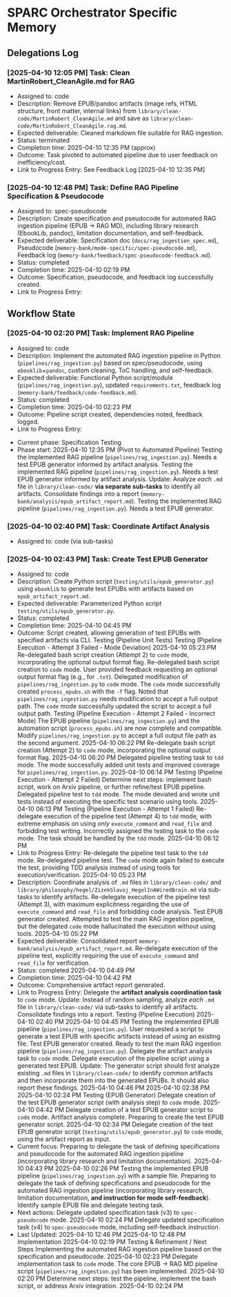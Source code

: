 # SPARC Orchestrator Specific Memory

## Delegations Log
<!-- Append new delegation records here -->
### [2025-04-10 12:05 PM] Task: Clean MartinRobert_CleanAgile.md for RAG
- Assigned to: code
- Description: Remove EPUB/pandoc artifacts (image refs, HTML structure, front matter, internal links) from `library/clean-code/MartinRobert_CleanAgile.md` and save as `library/clean-code/MartinRobert_CleanAgile.rag.md`.
- Expected deliverable: Cleaned markdown file suitable for RAG ingestion.
- Status: terminated
- Completion time: 2025-04-10 12:35 PM (approx)
- Outcome: Task pivoted to automated pipeline due to user feedback on inefficiency/cost.
- Link to Progress Entry: See Feedback Log [2025-04-10 12:35 PM]

### [2025-04-10 12:48 PM] Task: Define RAG Pipeline Specification & Pseudocode
- Assigned to: spec-pseudocode
- Description: Create specification and pseudocode for automated RAG ingestion pipeline (EPUB -> RAG MD), including library research (EbookLib, pandoc), limitation documentation, and self-feedback.
- Expected deliverable: Specification doc (`docs/rag_ingestion_spec.md`), Pseudocode (`memory-bank/mode-specific/spec-pseudocode.md`), Feedback log (`memory-bank/feedback/spec-pseudocode-feedback.md`).
- Status: completed
- Completion time: 2025-04-10 02:19 PM
- Outcome: Specification, pseudocode, and feedback log successfully created.
- Link to Progress Entry: 

## Workflow State

### [2025-04-10 02:20 PM] Task: Implement RAG Pipeline
- Assigned to: code
- Description: Implement the automated RAG ingestion pipeline in Python (`pipelines/rag_ingestion.py`) based on spec/pseudocode, using `ebooklib`+`pandoc`, custom cleaning, ToC handling, and self-feedback.
- Expected deliverable: Functional Python script/module (`pipelines/rag_ingestion.py`), updated `requirements.txt`, feedback log (`memory-bank/feedback/code-feedback.md`).
- Status: completed
- Completion time: 2025-04-10 02:23 PM
- Outcome: Pipeline script created, dependencies noted, feedback logged.
- Link to Progress Entry: 
<!-- Update current workflow state here -->
- Current phase: Specification
Testing
- Phase start: 2025-04-10 12:35 PM (Pivot to Automated Pipeline)
Testing the implemented RAG pipeline (`pipelines/rag_ingestion.py`). Needs a test EPUB generator informed by artifact analysis.
Testing the implemented RAG pipeline (`pipelines/rag_ingestion.py`). Needs a test EPUB generator informed by artifact analysis.
Update: Analyze *each* `.md` file in `library/clean-code/` **via separate sub-tasks** to identify all artifacts. Consolidate findings into a report (`memory-bank/analysis/epub_artifact_report.md`).
Testing the implemented RAG pipeline (`pipelines/rag_ingestion.py`). Needs a test EPUB generator.

### [2025-04-10 02:40 PM] Task: Coordinate Artifact Analysis
- Assigned to: code (via sub-tasks)

### [2025-04-10 02:43 PM] Task: Create Test EPUB Generator
- Assigned to: code
- Description: Create Python script (`testing/utils/epub_generator.py`) using `ebooklib` to generate test EPUBs with artifacts based on `epub_artifact_report.md`.
- Expected deliverable: Parameterized Python script `testing/utils/epub_generator.py`.
- Status: completed
- Completion time: 2025-04-10 04:45 PM
- Outcome: Script created, allowing generation of test EPUBs with specified artifacts via CLI.
Testing (Pipeline Unit Tests)
Testing (Pipeline Execution - Attempt 3 Failed - Mode Deviation)
2025-04-10 05:23 PM
Re-delegated bash script creation (Attempt 2) to `code` mode, incorporating the optional output format flag.
Re-delegated bash script creation to `code` mode. User provided feedback requesting an optional output format flag (e.g., for `.txt`).
Delegated modification of `pipelines/rag_ingestion.py` to `code` mode.
The `code` mode successfully created `process_epubs.sh` with the `-f` flag. Noted that `pipelines/rag_ingestion.py` needs modification to accept a full output path.
The `code` mode successfully updated the script to accept a full output path.
Testing (Pipeline Execution - Attempt 2 Failed - Incorrect Mode)
The EPUB pipeline (`pipelines/rag_ingestion.py`) and the automation script (`process_epubs.sh`) are now complete and compatible.
Modify `pipelines/rag_ingestion.py` to accept a full output file path as the second argument.
2025-04-10 06:22 PM
Re-delegate bash script creation (Attempt 2) to `code` mode, incorporating the optional output format flag.
2025-04-10 06:20 PM
Delegated pipeline testing task to `tdd` mode. The mode successfully added unit tests and improved coverage for `pipelines/rag_ingestion.py`.
2025-04-10 06:14 PM
Testing (Pipeline Execution - Attempt 2 Failed)
Determine next steps: implement bash script, work on Arxiv pipeline, or further refine/test EPUB pipeline.
Delegated pipeline test to `tdd` mode. The mode deviated and wrote unit tests instead of executing the specific test scenario using tools.
2025-04-10 06:13 PM
Testing (Pipeline Execution - Attempt 1 Failed)
Re-delegate execution of the pipeline test (Attempt 4) to `tdd` mode, with extreme emphasis on using *only* `execute_command` and `read_file` and forbidding test writing.
Incorrectly assigned the testing task to the `code` mode. The task should be handled by the `tdd` mode.
2025-04-10 06:12 PM
- Link to Progress Entry: 
Re-delegate the pipeline test task to the `tdd` mode.
Re-delegated pipeline test. The `code` mode again failed to execute the test, providing TDD analysis instead of using tools for execution/verification.
2025-04-10 05:23 PM
- Description: Coordinate analysis of `.md` files in `library/clean-code/` and `library/philosophy/hegel/ZizekSlavoj_HegelInAWiredBrain.md` via sub-tasks to identify artifacts.
Re-delegate execution of the pipeline test (Attempt 3), with maximum explicitness regarding the use of `execute_command` and `read_file` and forbidding code analysis.
Test EPUB generator created. Attempted to test the main RAG ingestion pipeline, but the delegated `code` mode hallucinated the execution without using tools.
2025-04-10 05:22 PM
- Expected deliverable: Consolidated report `memory-bank/analysis/epub_artifact_report.md`.
Re-delegate execution of the pipeline test, explicitly requiring the use of `execute_command` and `read_file` for verification.
- Status: completed
2025-04-10 04:49 PM
- Completion time: 2025-04-10 04:42 PM
- Outcome: Comprehensive artifact report generated.
- Link to Progress Entry: 
Delegate the **artifact analysis coordination task** to `code` mode.
Update: Instead of random sampling, analyze *each* `.md` file in `library/clean-code/` via sub-tasks to identify all artifacts. Consolidate findings into a report.
Testing (Pipeline Execution)
2025-04-10 02:40 PM
2025-04-10 04:45 PM
Testing the implemented EPUB pipeline (`pipelines/rag_ingestion.py`). User requested a script to generate a test EPUB with specific artifacts instead of using an existing file.
Test EPUB generator created. Ready to test the main RAG ingestion pipeline (`pipelines/rag_ingestion.py`).
Delegate the artifact analysis task to `code` mode.
Delegate execution of the pipeline script using a generated test EPUB.
Update: The generator script should first analyze existing `.md` files in `library/clean-code/` to identify common artifacts and then incorporate them into the generated EPUBs. It should also report these findings.
2025-04-10 04:46 PM
2025-04-10 02:38 PM
2025-04-10 02:24 PM
Testing (EPUB Generator)
Delegate creation of the test EPUB generator script (with analysis step) to `code` mode.
2025-04-10 04:42 PM
Delegate creation of a test EPUB generator script to `code` mode.
Artifact analysis complete. Preparing to create the test EPUB generator script.
2025-04-10 02:34 PM
Delegate creation of the test EPUB generator script (`testing/utils/epub_generator.py`) to `code` mode, using the artifact report as input.
- Current focus: Preparing to delegate the task of defining specifications and pseudocode for the automated RAG ingestion pipeline (incorporating library research and limitation documentation).
2025-04-10 04:43 PM
2025-04-10 02:26 PM
Testing the implemented EPUB pipeline (`pipelines/rag_ingestion.py`) with a sample file.
Preparing to delegate the task of defining specifications and pseudocode for the automated RAG ingestion pipeline (incorporating library research, limitation documentation, **and instruction for mode self-feedback**).
Identify sample EPUB file and delegate testing task.
- Next actions: Delegate updated specification task (v3) to `spec-pseudocode` mode.
2025-04-10 02:24 PM
Delegate updated specification task (v4) to `spec-pseudocode` mode, including self-feedback instruction.
- Last Updated: 2025-04-10 12:46 PM
2025-04-10 12:48 PM
Implementation
2025-04-10 02:19 PM
Testing & Refinement / Next Steps
Implementing the automated RAG ingestion pipeline based on the specification and pseudocode.
2025-04-10 02:23 PM
Delegate implementation task to `code` mode.
The core EPUB -> RAG MD pipeline script (`pipelines/rag_ingestion.py`) has been implemented.
2025-04-10 02:20 PM
Determine next steps: test the pipeline, implement the bash script, or address Arxiv integration.
2025-04-10 02:24 PM